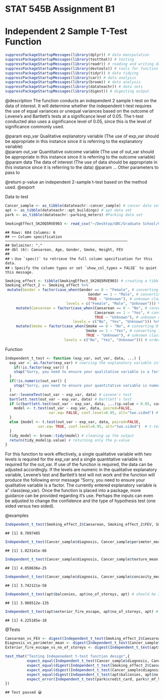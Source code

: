 STAT 545B Assignment B1
================

# Independent 2 Sample T-Test Function

``` r
suppressPackageStartupMessages(library(dplyr)) # data manipulation
suppressPackageStartupMessages(library(testthat)) # testing
suppressPackageStartupMessages(library(readr)) # reading and writing data
suppressPackageStartupMessages(library(devtools)) # tools for function
suppressPackageStartupMessages(library(tidyr)) # data tidying
suppressPackageStartupMessages(library(car)) # data analysis
suppressPackageStartupMessages(library(broom)) # data analysis
suppressPackageStartupMessages(library(datateachr)) # data sets
suppressPackageStartupMessages(library(digest)) # digesting output
```

@description The function conducts an independent 2 sample t-test on the
data of interest. It will determine whether the independent t-test
requires the use of equal variances or unequal variances based on the
outcome of Levene’s and Bartlett’s tests at a significance level of
0.05. The t-test conducted also uses a significance level of 0.05, since
this is the level of significance commonly used.

@param exp_var Qualitative explanatory variable (The use of exp_var
should be appropriate in this instance since it is referring to the
explanatory variable)  
@param out_var Quantitative outcome variable (The use of out_var should
be appropriate in this instance since it is referring to the outcome
variable) @param data The data of interest (The use of data should be
appropriate in this instance since it is referring to the data) @param …
Other parameters to pass to

@return p-value an independent 2-sample t-test based on the method used.
@export

Data to test

``` r
Cancer_sample <- as_tibble(datateachr::cancer_sample) # cancer data set
apt <- as_tibble(datateachr::apt_buildings) # apt data set
park <- as_tibble(datateachr::parking_meters) #Parking data set

SmokingEffect_SK20Q5RVE903 <- read_csv("~/Desktop/UBC/Graduate School/Courses/Term 1/SPPH 400/Assignments/Assignment 3/SmokingEffect_SK20Q5RVE903.csv") # data from SPPH 400
```

    ## Rows: 684 Columns: 6
    ## ── Column specification ────────────────────────────────────────────────────────
    ## Delimiter: ","
    ## dbl (6): Caesarean, Age, Gender, Smoke, Height, FEV
    ## 
    ## ℹ Use `spec()` to retrieve the full column specification for this data.
    ## ℹ Specify the column types or set `show_col_types = FALSE` to quiet this message.

``` r
Smoking_effect <- tibble(SmokingEffect_SK20Q5RVE903) # creating a tibble
Smoking_effect_2 <- Smoking_effect %>% 
 mutate(Gender = factor(case_when(Gender == 0 ~ "Female", # converting entry 0 to Female
                                      Gender == 1 ~ "Male", # converting entry 1 to Male
                                      TRUE ~ "Unknown"), # unknown class
                            levels = c("Female", "Male", "Unknown"))) %>%
     mutate(Caesarean = factor(case_when(Caesarean == 0 ~ "No", # converting entry 0 to Non-cesarean birth
                                         Caesarean == 1 ~ "Yes", # converting entry 1 to Cesarean birth
                                         TRUE ~ "Unknown"), # unknown class
                               levels = c("No", "Yes", "Unknown"))) %>%
     mutate(Smoke = factor(case_when(Smoke == 0 ~ "No", # converting 0 to non-smoker
                                     Smoke == 1 ~ "Yes", # converting 1 to smoker
                                     TRUE ~ "Unknown"), # unknown class
                           levels = c("No", "Yes", "Unknown"))) # ordering levels
```

Function

``` r
Independent_t_test <- function (exp_var, out_var, data, ...) {
  exp_var <- as.factor(exp_var) # coercing the explanatory variable into a factor
    if(!is.factor(exp_var)) {
    stop("Sorry, you need to ensure your qualitative variable is a factor", " The currently entered explanatory variable is a ", class(exp_var)) #Checks to see if the exp_var input is numeric
  }
  if(!is.numeric(out_var)) {
    stop("Sorry, you need to ensure your quantitative variable is numeric.", " The currently entered outcome variable is a ", class(out_var)) #Checks to see if the out_var input is numeric
  }
  car::leveneTest(out_var ~ exp_var, data) # Levene's test
  bartlett.test(out_var ~ exp_var, data) # Bartlett's test
  if (c(bartlett.test(out_var ~ exp_var, data, ...)$p.value < 0.05, car::leveneTest(out_var ~ exp_var, data)$p.value < 0.05)){
    model <- t.test(out_var ~ exp_var, data, paired=FALSE, 
                    var.eq= FALSE, conf.level=0.95, alt="two.sided") # t-test for unequal variance at a confidence level of 0.95
  }
  else {model <- t.test(out_var ~ exp_var, data, paired=FALSE, 
               var.eq= TRUE, conf.level=0.95, alt="two.sided")  # t-test for equal variance at a confidence level of 0.95
  }
  tidy_model <- broom::tidy(model) # cleaning up the output
  return(tidy_model$p.value) # returning only the p-value
}
```

<p>
For this function to work effectively, a single qualitative variable
with two levels is required for the exp_var and a single quantitative
variable is required for the out_var. If use of the function is
required, the data can be adjusted accordingly. If the levels are
numeric in the qualitative explanatory variable, Levene’s test and
Bartlett’s test will not work and the function will produce the
following error message “Sorry, you need to ensure your qualitative
variable is a factor. The currently entered explanatory variable is a”
class(exp_var). Once the function is placed into a package, more
guidance can be provided regarding it’s use. Perhaps the inputs can even
be adjusted to change the confidence and the type of hypothesis test
(one sided versus two sided).
</p>

@examples

``` r
Independent_t_test(Smoking_effect_2$Caesarean, Smoking_effect_2$FEV, Smoking_effect_2) # should be 0.7097405
```

    ## [1] 0.7097405

``` r
Independent_t_test(Cancer_sample$diagnosis, Cancer_sample$perimeter_mean, Cancer_sample) # should be 1.023141e-66
```

    ## [1] 1.023141e-66

``` r
Independent_t_test(Cancer_sample$diagnosis, Cancer_sample$texture_mean, Cancer_sample) # should be 4.058636e-25
```

    ## [1] 4.058636e-25

``` r
Independent_t_test(Cancer_sample$diagnosis, Cancer_sample$concavity_mean, Cancer_sample) # should be 3.742121e-58
```

    ## [1] 3.742121e-58

``` r
Independent_t_test(apt$balconies, apt$no_of_storeys, apt) # should be 3.968512e-135
```

    ## [1] 3.968512e-135

``` r
Independent_t_test(apt$exterior_fire_escape, apt$no_of_storeys, apt) # should be 4.225185e-10
```

    ## [1] 4.225185e-10

@Tests

``` r
Caesarean_vs_FEV <- digest(Independent_t_test(Smoking_effect_2$Caesarean, Smoking_effect_2$FEV, Smoking_effect_2)) # digesting the Independent_t_test input
Diagnosis_vs_perimeter_mean <- digest(Independent_t_test(Cancer_sample$diagnosis, Cancer_sample$perimeter_mean, Cancer_sample)) # digesting the Independent_t_test input
Exterior_fire_escape_vs_no_of_storeys <- digest(Independent_t_test(apt$balconies, apt$no_of_storeys, apt)) # digesting the Independent_t_test input

test_that("Testing Indepenedent t-test function design",{ 
          expect_equal(Independent_t_test(Cancer_sample$diagnosis, Cancer_sample$texture_mean, Cancer_sample), 4.058636e-25) # expect_equal test comparing values
          expect_equal(digest(Independent_t_test(Smoking_effect_2$Caesarean, Smoking_effect_2$FEV, Smoking_effect_2)), Caesarean_vs_FEV) # expect_equal test comparing digested input
          expect_equal(digest(Independent_t_test(Cancer_sample$diagnosis, Cancer_sample$perimeter_mean, Cancer_sample)), Diagnosis_vs_perimeter_mean) # expect_equal test comparing digested input
          expect_equal(digest(Independent_t_test(apt$balconies, apt$no_of_storeys, apt)), Exterior_fire_escape_vs_no_of_storeys) # expect_equal test comparing digested input
          expect_error(Independent_t_test(park$credit_card, park$r_mf_9a_6p, park), "Sorry, you need to ensure your quantitative variable is numeric. The currently entered outcome variable is a character") # expect_error test comparing the input error to the predicted error
})
```

    ## Test passed 😀
